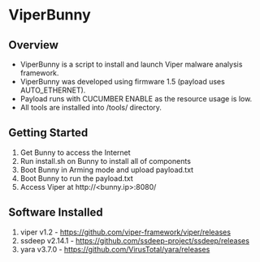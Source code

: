# ViperBunny 
## Overview
* ViperBunny is a script to install and launch Viper malware analysis framework. 
* ViperBunny was developed using firmware 1.5 (payload uses AUTO_ETHERNET).
* Payload runs with CUCUMBER ENABLE as the resource usage is low.
* All tools are installed into /tools/ directory.

## Getting Started
1. Get Bunny to access the Internet
2. Run install.sh on Bunny to install all of components
3. Boot Bunny in Arming mode and upload payload.txt
4. Boot Bunny to run the payload.txt
5. Access Viper at http://<bunny.ip>:8080/

## Software Installed
1. viper v1.2 - https://github.com/viper-framework/viper/releases
2. ssdeep v2.14.1 - https://github.com/ssdeep-project/ssdeep/releases
3. yara v3.7.0 - https://github.com/VirusTotal/yara/releases
